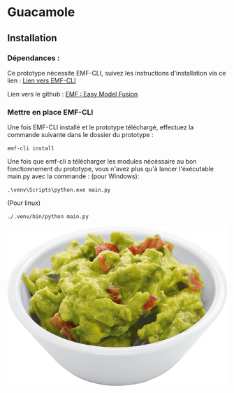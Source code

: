 # Guacamole


## Installation
### Dépendances : 
Ce prototype nécessite EMF-CLI, suivez les instructions d'installation via ce lien : [Lien vers EMF-CLI](https://easy-model-fusion.github.io/docs/installation.html)

Lien vers le github :  [EMF : Easy Model Fusion](https://github.com/easy-model-fusion)


### Mettre en place EMF-CLI

Une fois EMF-CLI installé et le prototype téléchargé, effectuez la commande suivante dans le dossier du prototype :
```
emf-cli install
```
Une fois que emf-cli a télécharger les modules nécéssaire au bon fonctionnement du prototype, vous n'avez plus qu'à lancer l'éxécutable main.py avec la commande :
(pour Windows):
```
.\venv\Scripts\python.exe main.py
```
(Pour linux)
```
./.venv/bin/python main.py
```


![Logo Guacamole](/prototypes/guacamole/images/guacamole.png) 
